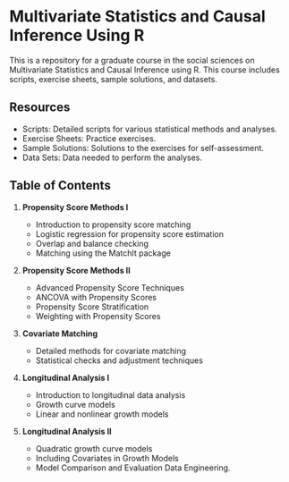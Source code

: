 # Multivariate Statistics and Causal Inference Using R

This is a repository for a graduate course in the social sciences on Multivariate Statistics and Causal Inference using R. This course includes scripts, exercise sheets, sample solutions, and datasets. 

## Resources

- Scripts: Detailed scripts for various statistical methods and analyses.
- Exercise Sheets: Practice exercises.
- Sample Solutions: Solutions to the exercises for self-assessment.
- Data Sets: Data needed to perform the analyses.

## Table of Contents 

1. **Propensity Score Methods I**
   - Introduction to propensity score matching
   - Logistic regression for propensity score estimation
   - Overlap and balance checking
   - Matching using the MatchIt package

2. **Propensity Score Methods II**
   - Advanced Propensity Score Techniques
   - ANCOVA with Propensity Scores
   - Propensity Score Stratification
   - Weighting with Propensity Scores

3. **Covariate Matching**
   - Detailed methods for covariate matching
   - Statistical checks and adjustment techniques

4. **Longitudinal Analysis I**
   - Introduction to longitudinal data analysis
   - Growth curve models
   - Linear and nonlinear growth models

5. **Longitudinal Analysis II**
   - Quadratic growth curve models
   - Including Covariates in Growth Models
   - Model Comparison and Evaluation Data Engineering.
